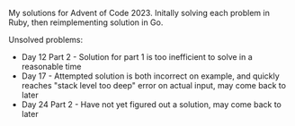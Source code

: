 My solutions for Advent of Code 2023. Initally solving each problem in Ruby, then reimplementing solution in Go.

Unsolved problems:
* Day 12 Part 2 - Solution for part 1 is too inefficient to solve in a reasonable time
* Day 17 - Attempted solution is both incorrect on example, and quickly reaches "stack level too deep" error on actual input, may come back to later
* Day 24 Part 2 - Have not yet figured out a solution, may come back to later